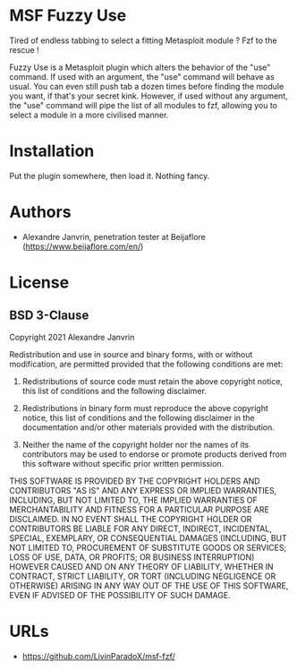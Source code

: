 # MSF Fuzzy Use

Tired of endless tabbing to select a fitting Metasploit module ? Fzf to the rescue !

Fuzzy Use is a Metasploit plugin which alters the behavior of the "use" command.
If used with an argument, the "use" command will behave as usual. You can even still push tab a dozen times before finding the module you want, if that's your secret kink.
However, if used without any argument, the "use" command will pipe the list of all modules to fzf, allowing you to select a module in a more civilised manner.

# Installation

Put the plugin somewhere, then load it. Nothing fancy.

# Authors

* Alexandre Janvrin, penetration tester at Beijaflore (https://www.beijaflore.com/en/)

# License

## BSD 3-Clause

Copyright 2021 Alexandre Janvrin

Redistribution and use in source and binary forms, with or without modification, are permitted provided that the following conditions are met:

1. Redistributions of source code must retain the above copyright notice, this list of conditions and the following disclaimer.

2. Redistributions in binary form must reproduce the above copyright notice, this list of conditions and the following disclaimer in the documentation and/or other materials provided with the distribution.

3. Neither the name of the copyright holder nor the names of its contributors may be used to endorse or promote products derived from this software without specific prior written permission.

THIS SOFTWARE IS PROVIDED BY THE COPYRIGHT HOLDERS AND CONTRIBUTORS "AS IS" AND ANY EXPRESS OR IMPLIED WARRANTIES, INCLUDING, BUT NOT LIMITED TO, THE IMPLIED WARRANTIES OF MERCHANTABILITY AND FITNESS FOR A PARTICULAR PURPOSE ARE DISCLAIMED. IN NO EVENT SHALL THE COPYRIGHT HOLDER OR CONTRIBUTORS BE LIABLE FOR ANY DIRECT, INDIRECT, INCIDENTAL, SPECIAL, EXEMPLARY, OR CONSEQUENTIAL DAMAGES (INCLUDING, BUT NOT LIMITED TO, PROCUREMENT OF SUBSTITUTE GOODS OR SERVICES; LOSS OF USE, DATA, OR PROFITS; OR BUSINESS INTERRUPTION) HOWEVER CAUSED AND ON ANY THEORY OF LIABILITY, WHETHER IN CONTRACT, STRICT LIABILITY, OR TORT (INCLUDING NEGLIGENCE OR OTHERWISE) ARISING IN ANY WAY OUT OF THE USE OF THIS SOFTWARE, EVEN IF ADVISED OF THE POSSIBILITY OF SUCH DAMAGE.

# URLs

* https://github.com/LivinParadoX/msf-fzf/
